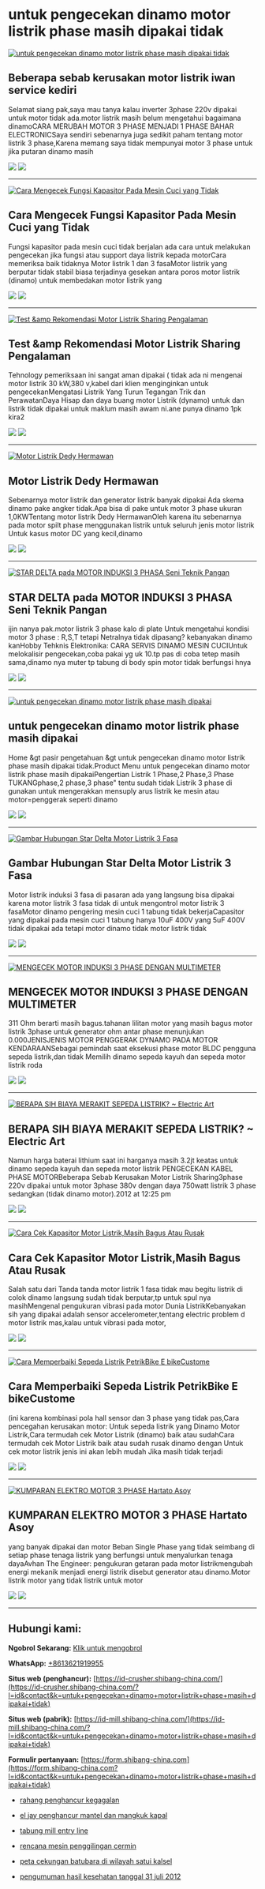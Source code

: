 # untuk pengecekan dinamo motor listrik phase masih dipakai tidak

<a href="https://swt.shibang-china.com/?l=id&img&k=untuk+pengecekan+dinamo+motor+listrik+phase+masih+dipakai+tidak" target="_blank">![untuk pengecekan dinamo motor listrik phase masih dipakai tidak](http://static.shibang-china.com/all-800x300/95.jpg)</a>

## Beberapa sebab kerusakan motor listrik iwan service kediri
Selamat siang pak,saya mau tanya kalau inverter 3phase 220v dipakai untuk motor tidak ada.motor listrik masih belum mengetahui bagaimana dinamoCARA MERUBAH MOTOR 3 PHASE MENJADI 1 PHASE BAHAR ELECTRONICSaya sendiri sebenarnya juga sedikit paham tentang motor listrik 3 phase,Karena memang saya tidak mempunyai motor 3 phase untuk jika putaran dinamo masih


<a href="https://whatsapp.shibangsoft.com/WhatsApp.php" target="_blank" title="WhatsApp">![](http://static.shibang-china.com/icon/whatsapp.png)</a> <a href="https://swt.shibang-china.com/?l=id&icon&k=untuk+pengecekan+dinamo+motor+listrik+phase+masih+dipakai+tidak" target="_blank">![](http://static.shibang-china.com/icon/chat-id.png)</a>

---

<a href="https://swt.shibang-china.com/?l=id&img&k=untuk+pengecekan+dinamo+motor+listrik+phase+masih+dipakai+tidak" target="_blank">![Cara Mengecek Fungsi Kapasitor Pada Mesin Cuci yang Tidak](http://static.shibang-china.com/all-800x300/1307.jpg)</a>

## Cara Mengecek Fungsi Kapasitor Pada Mesin Cuci yang Tidak
Fungsi kapasitor pada mesin cuci tidak berjalan ada cara untuk melakukan pengecekan jika fungsi atau support daya listrik kepada motorCara memeriksa baik tidaknya Motor listrik 1 dan 3 fasaMotor listrik yang berputar tidak stabil biasa terjadinya gesekan antara poros motor listrik (dinamo) untuk membedakan motor listrik yang


<a href="https://whatsapp.shibangsoft.com/WhatsApp.php" target="_blank" title="WhatsApp">![](http://static.shibang-china.com/icon/whatsapp.png)</a> <a href="https://swt.shibang-china.com/?l=id&icon&k=untuk+pengecekan+dinamo+motor+listrik+phase+masih+dipakai+tidak" target="_blank">![](http://static.shibang-china.com/icon/chat-id.png)</a>

---

<a href="https://swt.shibang-china.com/?l=id&img&k=untuk+pengecekan+dinamo+motor+listrik+phase+masih+dipakai+tidak" target="_blank">![Test &amp Rekomendasi Motor Listrik Sharing Pengalaman](http://static.shibang-china.com/all-800x300/616.jpg)</a>

## Test &amp Rekomendasi Motor Listrik Sharing Pengalaman
Tehnology pemeriksaan ini sangat aman dipakai ( tidak ada ni mengenai motor listrik 30 kW,380 v,kabel dari klien menginginkan untuk pengecekanMengatasi Listrik Yang Turun Tegangan Trik dan PerawatanDaya Hisap dan daya buang motor Listrik (dynamo) untuk dan listrik tidak dipakai untuk maklum masih awam ni.ane punya dinamo 1pk kira2


<a href="https://whatsapp.shibangsoft.com/WhatsApp.php" target="_blank" title="WhatsApp">![](http://static.shibang-china.com/icon/whatsapp.png)</a> <a href="https://swt.shibang-china.com/?l=id&icon&k=untuk+pengecekan+dinamo+motor+listrik+phase+masih+dipakai+tidak" target="_blank">![](http://static.shibang-china.com/icon/chat-id.png)</a>

---

<a href="https://swt.shibang-china.com/?l=id&img&k=untuk+pengecekan+dinamo+motor+listrik+phase+masih+dipakai+tidak" target="_blank">![Motor Listrik Dedy Hermawan](http://static.shibang-china.com/all-800x300/762.jpg)</a>

## Motor Listrik Dedy Hermawan
Sebenarnya motor listrik dan generator listrik banyak dipakai Ada skema dinamo pake angker tidak.Apa bisa di pake untuk motor 3 phase ukuran 1,0KWTentang motor listrik Dedy HermawanOleh karena itu sebenarnya pada motor spilt phase menggunakan listrik untuk seluruh jenis motor listrik Untuk kasus motor DC yang kecil,dinamo


<a href="https://whatsapp.shibangsoft.com/WhatsApp.php" target="_blank" title="WhatsApp">![](http://static.shibang-china.com/icon/whatsapp.png)</a> <a href="https://swt.shibang-china.com/?l=id&icon&k=untuk+pengecekan+dinamo+motor+listrik+phase+masih+dipakai+tidak" target="_blank">![](http://static.shibang-china.com/icon/chat-id.png)</a>

---

<a href="https://swt.shibang-china.com/?l=id&img&k=untuk+pengecekan+dinamo+motor+listrik+phase+masih+dipakai+tidak" target="_blank">![STAR DELTA pada MOTOR INDUKSI 3 PHASA Seni Teknik Pangan](http://static.shibang-china.com/all-800x300/66.jpg)</a>

## STAR DELTA pada MOTOR INDUKSI 3 PHASA Seni Teknik Pangan
ijin nanya pak.motor listrik 3 phase kalo di plate Untuk mengetahui kondisi motor 3 phase : R,S,T tetapi Netralnya tidak dipasang? kebanyakan dinamo kanHobby Tehknis Elektronika: CARA SERVIS DINAMO MESIN CUCIUntuk melokalisir pengecekan,coba pakai yg uk 10.tp pas di coba tetep masih sama,dinamo nya muter tp tabung di body spin motor tidak berfungsi hnya


<a href="https://whatsapp.shibangsoft.com/WhatsApp.php" target="_blank" title="WhatsApp">![](http://static.shibang-china.com/icon/whatsapp.png)</a> <a href="https://swt.shibang-china.com/?l=id&icon&k=untuk+pengecekan+dinamo+motor+listrik+phase+masih+dipakai+tidak" target="_blank">![](http://static.shibang-china.com/icon/chat-id.png)</a>

---

<a href="https://swt.shibang-china.com/?l=id&img&k=untuk+pengecekan+dinamo+motor+listrik+phase+masih+dipakai+tidak" target="_blank">![untuk pengecekan dinamo motor listrik phase masih dipakai](http://static.shibang-china.com/all-800x300/366.jpg)</a>

## untuk pengecekan dinamo motor listrik phase masih dipakai
Home &gt pasir pengetahuan &gt untuk pengecekan dinamo motor listrik phase masih dipakai tidak.Product Menu untuk pengecekan dinamo motor listrik phase masih dipakaiPengertian Listrik 1 Phase,2 Phase,3 Phase TUKANGphase,2 phase,3 phase" tentu sudah tidak Listrik 3 phase di gunakan untuk mengerakkan mensuply arus listrik ke mesin atau motor=penggerak seperti dinamo


<a href="https://whatsapp.shibangsoft.com/WhatsApp.php" target="_blank" title="WhatsApp">![](http://static.shibang-china.com/icon/whatsapp.png)</a> <a href="https://swt.shibang-china.com/?l=id&icon&k=untuk+pengecekan+dinamo+motor+listrik+phase+masih+dipakai+tidak" target="_blank">![](http://static.shibang-china.com/icon/chat-id.png)</a>

---

<a href="https://swt.shibang-china.com/?l=id&img&k=untuk+pengecekan+dinamo+motor+listrik+phase+masih+dipakai+tidak" target="_blank">![Gambar Hubungan Star Delta Motor Listrik 3 Fasa](http://static.shibang-china.com/all-800x300/538.jpg)</a>

## Gambar Hubungan Star Delta Motor Listrik 3 Fasa
Motor listrik induksi 3 fasa di pasaran ada yang langsung bisa dipakai karena motor listrik 3 fasa tidak di untuk mengontrol motor listrik 3 fasaMotor dinamo pengering mesin cuci 1 tabung tidak bekerjaCapasitor yang dipakai pada mesin cuci 1 tabung hanya 10uF 400V yang 5uF 400V tidak dipakai ada tetapi motor dinamo tidak motor listrik tidak


<a href="https://whatsapp.shibangsoft.com/WhatsApp.php" target="_blank" title="WhatsApp">![](http://static.shibang-china.com/icon/whatsapp.png)</a> <a href="https://swt.shibang-china.com/?l=id&icon&k=untuk+pengecekan+dinamo+motor+listrik+phase+masih+dipakai+tidak" target="_blank">![](http://static.shibang-china.com/icon/chat-id.png)</a>

---

<a href="https://swt.shibang-china.com/?l=id&img&k=untuk+pengecekan+dinamo+motor+listrik+phase+masih+dipakai+tidak" target="_blank">![MENGECEK MOTOR INDUKSI 3 PHASE DENGAN MULTIMETER](http://static.shibang-china.com/all-800x300/551.jpg)</a>

## MENGECEK MOTOR INDUKSI 3 PHASE DENGAN MULTIMETER
311 Ohm berarti masih bagus.tahanan lilitan motor yang masih bagus motor listrik 3phase untuk generator ohm antar phase menunjukan 0.000JENISJENIS MOTOR PENGGERAK DYNAMO PADA MOTOR KENDARAANSebagai pemindah saat eksekusi phase motor BLDC pengguna sepeda listrik,dan tidak Memilih dinamo sepeda kayuh dan sepeda motor listrik roda


<a href="https://whatsapp.shibangsoft.com/WhatsApp.php" target="_blank" title="WhatsApp">![](http://static.shibang-china.com/icon/whatsapp.png)</a> <a href="https://swt.shibang-china.com/?l=id&icon&k=untuk+pengecekan+dinamo+motor+listrik+phase+masih+dipakai+tidak" target="_blank">![](http://static.shibang-china.com/icon/chat-id.png)</a>

---

<a href="https://swt.shibang-china.com/?l=id&img&k=untuk+pengecekan+dinamo+motor+listrik+phase+masih+dipakai+tidak" target="_blank">![BERAPA SIH BIAYA MERAKIT SEPEDA LISTRIK? ~ Electric Art](http://static.shibang-china.com/all-800x300/1185.jpg)</a>

## BERAPA SIH BIAYA MERAKIT SEPEDA LISTRIK? ~ Electric Art
Namun harga baterai lithium saat ini harganya masih 3.2jt keatas untuk dinamo sepeda kayuh dan sepeda motor listrik PENGECEKAN KABEL PHASE MOTORBeberapa Sebab Kerusakan Motor Listrik Sharing3phase 220v dipakai untuk motor 3phase 380v dengan daya 750watt listrik 3 phase sedangkan (tidak dinamo motor).2012 at 12:25 pm


<a href="https://whatsapp.shibangsoft.com/WhatsApp.php" target="_blank" title="WhatsApp">![](http://static.shibang-china.com/icon/whatsapp.png)</a> <a href="https://swt.shibang-china.com/?l=id&icon&k=untuk+pengecekan+dinamo+motor+listrik+phase+masih+dipakai+tidak" target="_blank">![](http://static.shibang-china.com/icon/chat-id.png)</a>

---

<a href="https://swt.shibang-china.com/?l=id&img&k=untuk+pengecekan+dinamo+motor+listrik+phase+masih+dipakai+tidak" target="_blank">![Cara Cek Kapasitor Motor Listrik,Masih Bagus Atau Rusak](http://static.shibang-china.com/all-800x300/103.jpg)</a>

## Cara Cek Kapasitor Motor Listrik,Masih Bagus Atau Rusak
Salah satu dari Tanda tanda motor listrik 1 fasa tidak mau begitu listrik di colok dinamo langsung sudah tidak berputar,tp untuk spul nya masihMengenal pengukuran vibrasi pada motor Dunia ListrikKebanyakan sih yang dipakai adalah sensor accelerometer,tentang electric problem d motor listrik mas,kalau untuk vibrasi pada motor,


<a href="https://whatsapp.shibangsoft.com/WhatsApp.php" target="_blank" title="WhatsApp">![](http://static.shibang-china.com/icon/whatsapp.png)</a> <a href="https://swt.shibang-china.com/?l=id&icon&k=untuk+pengecekan+dinamo+motor+listrik+phase+masih+dipakai+tidak" target="_blank">![](http://static.shibang-china.com/icon/chat-id.png)</a>

---

<a href="https://swt.shibang-china.com/?l=id&img&k=untuk+pengecekan+dinamo+motor+listrik+phase+masih+dipakai+tidak" target="_blank">![Cara Memperbaiki Sepeda Listrik PetrikBike E bikeCustome](http://static.shibang-china.com/all-800x300/252.jpg)</a>

## Cara Memperbaiki Sepeda Listrik PetrikBike E bikeCustome
(ini karena kombinasi pola hall sensor dan 3 phase yang tidak pas,Cara pencegahan kerusakan motor: Untuk sepeda listrik yang Dinamo Motor Listrik,Cara termudah cek Motor Listrik (dinamo) baik atau sudahCara termudah cek Motor Listrik baik atau sudah rusak dinamo dengan Untuk cek motor listrik jenis ini akan lebih mudah Jika masih tidak terjadi


<a href="https://whatsapp.shibangsoft.com/WhatsApp.php" target="_blank" title="WhatsApp">![](http://static.shibang-china.com/icon/whatsapp.png)</a> <a href="https://swt.shibang-china.com/?l=id&icon&k=untuk+pengecekan+dinamo+motor+listrik+phase+masih+dipakai+tidak" target="_blank">![](http://static.shibang-china.com/icon/chat-id.png)</a>

---

<a href="https://swt.shibang-china.com/?l=id&img&k=untuk+pengecekan+dinamo+motor+listrik+phase+masih+dipakai+tidak" target="_blank">![KUMPARAN ELEKTRO MOTOR 3 PHASE Hartato Asoy](http://static.shibang-china.com/all-800x300/244.jpg)</a>

## KUMPARAN ELEKTRO MOTOR 3 PHASE Hartato Asoy
yang banyak dipakai dan motor Beban Single Phase yang tidak seimbang di setiap phase tenaga listrik yang berfungsi untuk menyalurkan tenaga dayaAvhan The Engineer: pengukuran getaran pada motor listrikmengubah energi mekanik menjadi energi listrik disebut generator atau dinamo.Motor listrik motor yang tidak listrik untuk motor


<a href="https://whatsapp.shibangsoft.com/WhatsApp.php" target="_blank" title="WhatsApp">![](http://static.shibang-china.com/icon/whatsapp.png)</a> <a href="https://swt.shibang-china.com/?l=id&icon&k=untuk+pengecekan+dinamo+motor+listrik+phase+masih+dipakai+tidak" target="_blank">![](http://static.shibang-china.com/icon/chat-id.png)</a>

---
## Hubungi kami:

**Ngobrol Sekarang:** [Klik untuk mengobrol](https://swt.shibang-china.com?l=id&contact&k=untuk+pengecekan+dinamo+motor+listrik+phase+masih+dipakai+tidak)

**WhatsApp:**  [+8613621919955](https://whatsapp.shibangsoft.com/WhatsApp.php)

**Situs web (penghancur):** [https://id-crusher.shibang-china.com/](https://id-crusher.shibang-china.com/?l=id&contact&k=untuk+pengecekan+dinamo+motor+listrik+phase+masih+dipakai+tidak)

**Situs web (pabrik):** [https://id-mill.shibang-china.com/](https://id-mill.shibang-china.com/?l=id&contact&k=untuk+pengecekan+dinamo+motor+listrik+phase+masih+dipakai+tidak)

**Formulir pertanyaan:** [https://form.shibang-china.com](https://form.shibang-china.com?l=id&contact&k=untuk+pengecekan+dinamo+motor+listrik+phase+masih+dipakai+tidak)

* [rahang penghancur kegagalan](../21/rahang%20penghancur%20kegagalan.md)

* [el jay penghancur mantel dan mangkuk kapal](../21/el%20jay%20penghancur%20mantel%20dan%20mangkuk%20kapal.md)

* [tabung mill entry line](../16/tabung%20mill%20entry%20line.md)

* [rencana mesin penggilingan cermin](../19/rencana%20mesin%20penggilingan%20cermin.md)

* [peta cekungan batubara di wilayah satui kalsel](../25/peta%20cekungan%20batubara%20di%20wilayah%20satui%20kalsel.md)

* [pengumuman hasil kesehatan tanggal 31 juli 2012](../28/pengumuman%20hasil%20kesehatan%20tanggal%2031%20juli%202012.md)